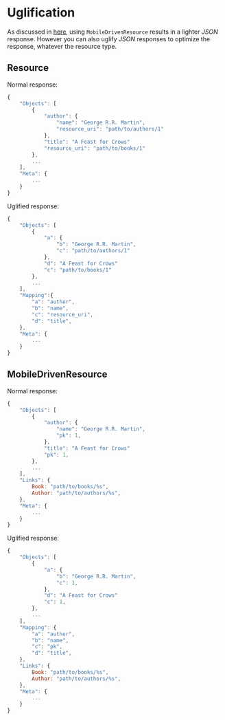 # Uglification

As discussed in [here](resource_types.md), using `MobileDrivenResource` results in a lighter *JSON* response. However you can also uglify *JSON* responses to optimize the response, whatever the resource type.

## Resource

Normal response:

```javascript
{
    "Objects": [
        {
            "author": {
                "name": "George R.R. Martin",
                "resource_uri": "path/to/authors/1" 
            }, 
            "title": "A Feast for Crows"
            "resource_uri": "path/to/books/1"
        }, 
        ...
    ], 
    "Meta": {
        ...
    }
}
```

Uglified response:

```javascript
{
    "Objects": [
        {
            "a": {
                "b": "George R.R. Martin",
                "c": "path/to/authors/1" 
            }, 
            "d": "A Feast for Crows"
            "c": "path/to/books/1"
        }, 
        ...
    ],
    "Mapping":{
        "a": "author",
        "b": "name",
        "c": "resource_uri",
        "d": "title",
    }, 
    "Meta": {
        ...
    }
}
```


## MobileDrivenResource

Normal response:

```javascript
{
    "Objects": [
        {
            "author": {
                "name": "George R.R. Martin",
                "pk": 1, 
            }, 
            "title": "A Feast for Crows"
            "pk": 1,
        }, 
        ...
    ], 
    "Links": {
        Book: "path/to/books/%s",
        Author: "path/to/authors/%s",
    },
    "Meta": {
        ...
    }
}
```

Uglified response:

```javascript
{
    "Objects": [
        {
            "a": {
                "b": "George R.R. Martin",
                "c": 1, 
            }, 
            "d": "A Feast for Crows"
            "c": 1,
        }, 
        ...
    ],
    "Mapping": {
        "a": "author",
        "b": "name",
        "c": "pk",
        "d": "title",
    }, 
    "Links": {
        Book: "path/to/books/%s",
        Author: "path/to/authors/%s",
    },
    "Meta": {
        ...
    }
}
```
